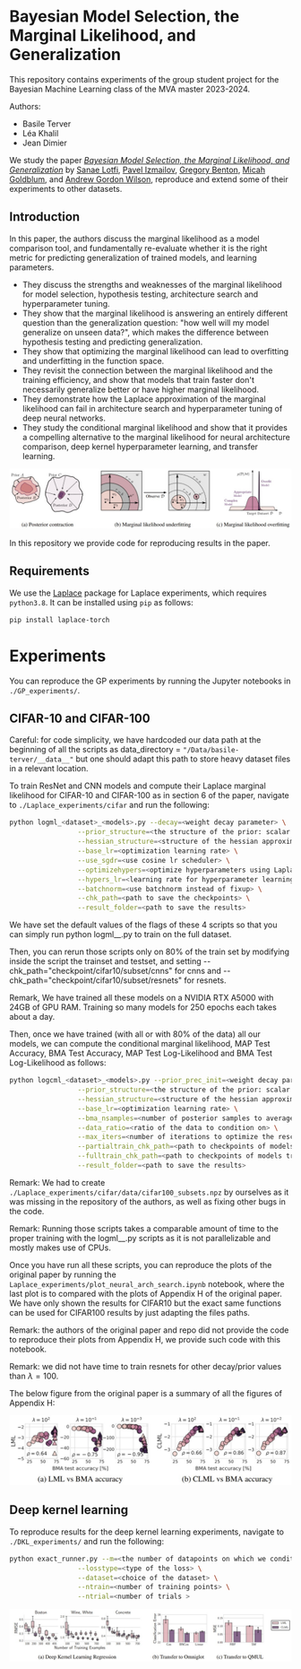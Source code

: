 # Bayesian Model Selection, the Marginal Likelihood, and Generalization


This repository contains experiments of the group student project for the Bayesian Machine Learning class of the MVA master 2023-2024. 

Authors:
- Basile Terver
- Léa Khalil
- Jean Dimier

We study the paper [_Bayesian Model Selection, the Marginal Likelihood, and Generalization_](https://arxiv.org/abs/2202.11678) by [Sanae Lotfi](https://sanaelotfi.github.io/), [Pavel Izmailov](https://izmailovpavel.github.io/), [Gregory Benton](g-benton.github.io), [Micah Goldblum](https://goldblum.github.io/), and [Andrew Gordon Wilson](https://cims.nyu.edu/~andrewgw/), reproduce and extend some of their experiments to other datasets.


## Introduction

In this paper, the authors discuss the marginal likelihood as a model comparison tool, and fundamentally re-evaluate whether it is the right metric for predicting generalization of trained models, and learning parameters.
- They discuss the strengths and weaknesses of the marginal likelihood for model selection, hypothesis testing, architecture search and hyperparameter tuning. 
- They show that the marginal likelihood is answering an entirely different question than the generalization question: "how well will my model generalize on unseen data?", which makes the difference between hypothesis testing and predicting generalization.
- They show that optimizing the marginal likelihood can lead to overfitting and underfitting in the function space. 
- They revisit the connection between the marginal likelihood and the training efficiency, and show that models that train faster don't necessarily generalize better or have higher marginal likelihood. 
- They demonstrate how the Laplace approximation of the marginal likelihood can fail in architecture search and hyperparameter tuning of deep neural networks. 
- They study the conditional marginal likelihood and show that it provides a compelling alternative to the marginal likelihood for neural architecture comparison, deep kernel hyperparameter learning, and transfer learning. 

![Pitfalls of the marginal likelihood](./demos/lml_pitfalls.png)

In this repository we provide code for reproducing results in the paper.

## Requirements

We use the [Laplace](https://github.com/AlexImmer/Laplace) package for Laplace experiments, which requires `python3.8`. It can be installed using `pip` as follows:

```bash
pip install laplace-torch
```

# Experiments

You can reproduce the GP experiments by running the Jupyter notebooks in `./GP_experiments/`. 

## CIFAR-10 and CIFAR-100
Careful: for code simplicity, we have hardcoded our data path at the beginning of all the scripts as data_directory = `"/Data/basile-terver/__data__"` but one should adapt this path to store heavy dataset files in a relevant location.

To train ResNet and CNN models and compute their Laplace marginal likelihood for CIFAR-10 and CIFAR-100 as in section 6 of the paper, navigate to `./Laplace_experiments/cifar` and run the following: 
```bash
python logml_<dataset>_<models>.py --decay=<weight decay parameter> \
				 --prior_structure=<the structure of the prior: scalar or layerwise> \
                 --hessian_structure=<structure of the hessian approximation: full, kron, diag> \
                 --base_lr=<optimization learning rate> \
                 --use_sgdr=<use cosine lr scheduler> \
                 --optimizehypers=<optimize hyperparameters using Laplace approximation> \
                 --hypers_lr=<learning rate for hyperparameter learning> \
                 --batchnorm=<use batchnorm instead of fixup> \
                 --chk_path=<path to save the checkpoints> \
                 --result_folder=<path to save the results> 
```
We have set the default values of the flags of these 4 scripts so that you can simply run python logml_<dataset>_<models>.py to train on the full dataset. 

Then, you can rerun those scripts only on 80% of the train set by modifying inside the script the trainset and testset, and setting --chk_path="checkpoint/cifar10/subset/cnns" for cnns and --chk_path="checkpoint/cifar10/subset/resnets" for resnets.

Remark, We have trained all these models on a NVIDIA RTX A5000 with 24GB of GPU RAM. Training so many models for 250 epochs each takes about a day.

Then, once we have trained (with all or with 80% of the data) all our models, we can compute the conditional marginal likelihood, MAP Test Accuracy, BMA Test Accuracy, MAP Test Log-Likelihood and BMA Test Log-Likelihood as follows:

```bash
python logcml_<dataset>_<models>.py --prior_prec_init=<weight decay parameter> \
				 --prior_structure=<the structure of the prior: scalar or layerwise> \
                 --hessian_structure=<structure of the hessian approximation: full, kron, diag> \
                 --base_lr=<optimization learning rate> \
                 --bma_nsamples=<number of posterior samples to average over> \
                 --data_ratio=<ratio of the data to condition on> \
                 --max_iters=<number of iterations to optimize the rescaling parameter of the hessian> \
                 --partialtrain_chk_path=<path to checkpoints of models trained on a fraction of the data> \
                 --fulltrain_chk_path=<path to checkpoints of models trained on the full data> \
                 --result_folder=<path to save the results> 
```

Remark: We had to create `./Laplace_experiments/cifar/data/cifar100_subsets.npz` by ourselves as it was missing in the repository of the authors, as well as fixing other bugs in the code.

Remark: Running those scripts takes a comparable amount of time to the proper training with the logml_<dataset>_<models>.py scripts as it is not parallelizable and mostly makes use of CPUs.

Once you have run all these scripts, you can reproduce the plots of the original paper by running the `Laplace_experiments/plot_neural_arch_search.ipynb` notebook, where the last plot is to compared with the plots of Appendix H of the original paper. We have only shown the results for CIFAR10 but the exact same functions can be used for CIFAR100 results by just adapting the files paths. 

Remark: the authors of the original paper and repo did not provide the code to reproduce their plots from Appendix H, we provide such code with this notebook.

Remark: we did not have time to train resnets for other decay/prior values than $\lambda=100$.

The below figure from the original paper is a summary of all the figures of Appendix H:

![Neural hyperparameter optimization for CIFAR-100](./demos/laplace_cifar100.png)

## Deep kernel learning 

To reproduce results for the deep kernel learning experiments, navigate to `./DKL_experiments/` and run the following:

```bash
python exact_runner.py --m=<the number of datapoints on which we condition> \
				 --losstype=<type of the loss> \
                 --dataset=<choice of the dataset> \
                 --ntrain=<number of training points> \
                 --ntrial=<number of trials > 
```

![Deep kernel learning experiments](./demos/dkl_results.png)

